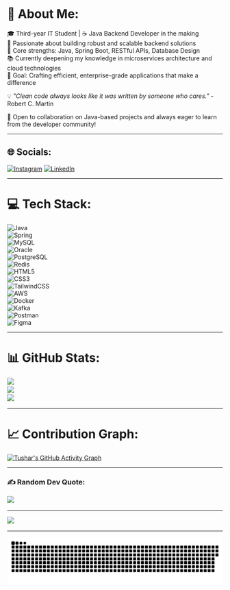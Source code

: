 # 💫 About Me:
🎓 Third-year IT Student | ☕ Java Backend Developer in the making  
🚀 Passionate about building robust and scalable backend solutions  
🔧 Core strengths: Java, Spring Boot, RESTful APIs, Database Design  
📚 Currently deepening my knowledge in microservices architecture and cloud technologies  
🎯 Goal: Crafting efficient, enterprise-grade applications that make a difference  

💡 *"Clean code always looks like it was written by someone who cares."* - Robert C. Martin  

🤝 Open to collaboration on Java-based projects and always eager to learn from the developer community!

---

## 🌐 Socials:
[![Instagram](https://img.shields.io/badge/Instagram-%23E4405F.svg?logo=Instagram&logoColor=white)](https://instagram.com/tusharkedar_22) 
[![LinkedIn](https://img.shields.io/badge/LinkedIn-%230077B5.svg?logo=linkedin&logoColor=white)](https://www.linkedin.com/in/tushar-kedar-5003a2298/) 

---

# 💻 Tech Stack:
![Java](https://img.shields.io/badge/java-%23ED8B00.svg?style=for-the-badge&logo=openjdk&logoColor=white)  
![Spring](https://img.shields.io/badge/spring-%236DB33F.svg?style=for-the-badge&logo=spring&logoColor=white)  
![MySQL](https://img.shields.io/badge/mysql-4479A1.svg?style=for-the-badge&logo=mysql&logoColor=white)  
![Oracle](https://img.shields.io/badge/oracle-%23F80000.svg?style=for-the-badge&logo=oracle&logoColor=white)  
![PostgreSQL](https://img.shields.io/badge/postgresql-%23336791.svg?style=for-the-badge&logo=postgresql&logoColor=white)  
![Redis](https://img.shields.io/badge/redis-%23DC382D.svg?style=for-the-badge&logo=redis&logoColor=white)  
![HTML5](https://img.shields.io/badge/html5-%23E34F26.svg?style=for-the-badge&logo=html5&logoColor=white)  
![CSS3](https://img.shields.io/badge/css3-%231572B6.svg?style=for-the-badge&logo=css3&logoColor=white)  
![TailwindCSS](https://img.shields.io/badge/tailwindcss-%2338B2AC.svg?style=for-the-badge&logo=tailwindcss&logoColor=white)  
![AWS](https://img.shields.io/badge/AWS-%23FF9900.svg?style=for-the-badge&logo=amazonaws&logoColor=white)  
![Docker](https://img.shields.io/badge/docker-%230db7ed.svg?style=for-the-badge&logo=docker&logoColor=white)  
![Kafka](https://img.shields.io/badge/kafka-231F20.svg?style=for-the-badge&logo=apachekafka&logoColor=white)  
![Postman](https://img.shields.io/badge/postman-%23FF6C37.svg?style=for-the-badge&logo=postman&logoColor=white)  
![Figma](https://img.shields.io/badge/figma-%23F24E1E.svg?style=for-the-badge&logo=figma&logoColor=white)  

---

# 📊 GitHub Stats:
![](https://github-readme-stats.vercel.app/api?username=Tushar051&theme=dark&hide_border=false&include_all_commits=false&count_private=false)  
![](https://github-readme-streak-stats.herokuapp.com/?user=Tushar051&theme=dark&hide_border=false)  
![](https://github-readme-stats.vercel.app/api/top-langs/?username=Tushar051&theme=dark&hide_border=false&include_all_commits=false&count_private=false&layout=compact)

---

# 📈 Contribution Graph:
[![Tushar's GitHub Activity Graph](https://github-readme-activity-graph.vercel.app/graph?username=Tushar051&theme=react-dark&hide_border=true)](https://github.com/Tushar051)

---

### ✍️ Random Dev Quote:
![](https://quotes-github-readme.vercel.app/api?type=horizontal&theme=radical)

---

[![](https://visitcount.itsvg.in/api?id=Tushar051&icon=0&color=0)](https://visitcount.itsvg.in)

---

<picture>
  <source media="(prefers-color-scheme: dark)" srcset="https://raw.githubusercontent.com/Tushar051/Tushar051/output/github-snake-dark.svg" />
  <source media="(prefers-color-scheme: light)" srcset="https://raw.githubusercontent.com/Tushar051/Tushar051/output/github-snake.svg" />
  <img alt="github-snake" src="https://raw.githubusercontent.com/Tushar051/Tushar051/output/github-snake.svg" />
</picture>

